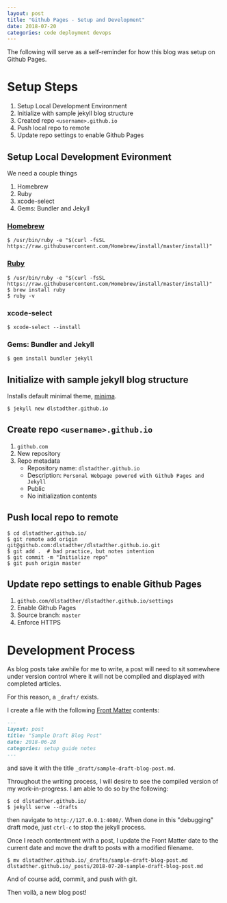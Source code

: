 ```yaml
---
layout: post
title: "Github Pages - Setup and Development"
date: 2018-07-20
categories: code deployment devops
---
```


The following will serve as a self-reminder for how this blog was setup on Github Pages.

# Setup Steps

1. Setup Local Development Environment
2. Initialize with sample jekyll blog structure
3. Created repo `<username>.github.io`
4. Push local repo to remote
5. Update repo settings to enable Github Pages


## Setup Local Development Evironment

We need a couple things
1. Homebrew
2. Ruby
3. xcode-select
4. Gems: Bundler and Jekyll

### [Homebrew](https://brew.sh/)

```shell
$ /usr/bin/ruby -e "$(curl -fsSL https://raw.githubusercontent.com/Homebrew/install/master/install)"
```

### [Ruby](https://jekyllrb.com/docs/installation/#homebrew)

```shell
$ /usr/bin/ruby -e "$(curl -fsSL https://raw.githubusercontent.com/Homebrew/install/master/install)"
$ brew install ruby
$ ruby -v
```

### xcode-select

```shell
$ xcode-select --install
```

### Gems: Bundler and Jekyll

```shell
$ gem install bundler jekyll
```


## Initialize with sample jekyll blog structure

Installs default minimal theme, [minima](https://github.com/jekyll/minima).

```shell
$ jekyll new dlstadther.github.io
```


## Create repo `<username>.github.io`

1. `github.com`
2. New repository
3. Repo metadata
    * Repository name: `dlstadther.github.io`
    * Description: `Personal Webpage powered with Github Pages and Jekyll`
    * Public
    * No initialization contents


## Push local repo to remote

```shell
$ cd dlstadther.github.io/
$ git remote add origin git@github.com:dlstadther/dlstadther.github.io.git
$ git add .  # bad practice, but notes intention
$ git commit -m "Initialize repo"
$ git push origin master
```


## Update repo settings to enable Github Pages

1. `github.com/dlstadther/dlstadther.github.io/settings`
2. Enable Github Pages
3. Source branch: `master`
4. Enforce HTTPS


# Development Process

As blog posts take awhile for me to write, a post will need to sit somewhere under version control where it will not be compiled and displayed with completed articles.

For this reason, a `_draft/` exists.

I create a file with the following [Front Matter](https://jekyllrb.com/docs/frontmatter/) contents:

```markdown
---
layout: post
title: "Sample Draft Blog Post"
date: 2018-06-28
categories: setup guide notes
---

```

and save it with the title `_draft/sample-draft-blog-post.md`.

Throughout the writing process, I will desire to see the compiled version of my work-in-progress. I am able to do so by the following:

```shell
$ cd dlstadther.github.io/
$ jekyll serve --drafts
```

then navigate to `http://127.0.0.1:4000/`. When done in this "debugging" draft mode, just `ctrl-c` to stop the jekyll process.

Once I reach contentment with a post, I update the Front Matter date to the current date and move the draft to posts with a modified filename.

```shell
$ mv dlstadther.github.io/_drafts/sample-draft-blog-post.md dlstadther.github.io/_posts/2018-07-20-sample-draft-blog-post.md
```

And of course add, commit, and push with git.

Then voilà, a new blog post!
